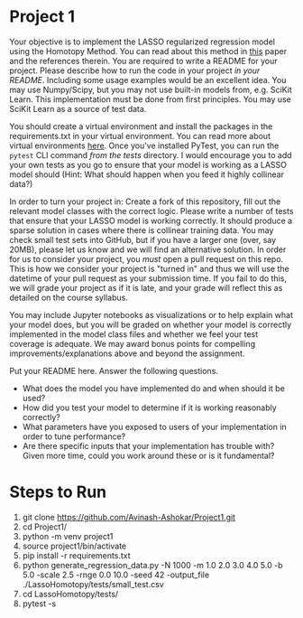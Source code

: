 # Project 1

Your objective is to implement the LASSO regularized regression model using the Homotopy Method. You can read about this method in [this](https://people.eecs.berkeley.edu/~elghaoui/Pubs/hom_lasso_NIPS08.pdf) paper and the references therein. You are required to write a README for your project. Please describe how to run the code in your project _in your README_. Including some usage examples would be an excellent idea. You may use Numpy/Scipy, but you may not use built-in models from, e.g. SciKit Learn. This implementation must be done from first principles. You may use SciKit Learn as a source of test data.

You should create a virtual environment and install the packages in the requirements.txt in your virtual environment. You can read more about virtual environments [here](https://docs.python.org/3/library/venv.html). Once you've installed PyTest, you can run the `pytest` CLI command _from the tests_ directory. I would encourage you to add your own tests as you go to ensure that your model is working as a LASSO model should (Hint: What should happen when you feed it highly collinear data?)

In order to turn your project in: Create a fork of this repository, fill out the relevant model classes with the correct logic. Please write a number of tests that ensure that your LASSO model is working correctly. It should produce a sparse solution in cases where there is collinear training data. You may check small test sets into GitHub, but if you have a larger one (over, say 20MB), please let us know and we will find an alternative solution. In order for us to consider your project, you _must_ open a pull request on this repo. This is how we consider your project is "turned in" and thus we will use the datetime of your pull request as your submission time. If you fail to do this, we will grade your project as if it is late, and your grade will reflect this as detailed on the course syllabus.

You may include Jupyter notebooks as visualizations or to help explain what your model does, but you will be graded on whether your model is correctly implemented in the model class files and whether we feel your test coverage is adequate. We may award bonus points for compelling improvements/explanations above and beyond the assignment.

Put your README here. Answer the following questions.

- What does the model you have implemented do and when should it be used?
- How did you test your model to determine if it is working reasonably correctly?
- What parameters have you exposed to users of your implementation in order to tune performance?
- Are there specific inputs that your implementation has trouble with? Given more time, could you work around these or is it fundamental?

# Steps to Run

1. git clone https://github.com/Avinash-Ashokar/Project1.git
2. cd Project1/
3. python -m venv project1
4. source project1/bin/activate
5. pip install -r requirements.txt
6. python generate_regression_data.py -N 1000 -m 1.0 2.0 3.0 4.0 5.0 -b 5.0 -scale 2.5 -rnge 0.0 10.0 -seed 42 -output_file ./LassoHomotopy/tests/small_test.csv
7. cd LassoHomotopy/tests/
8. pytest -s
